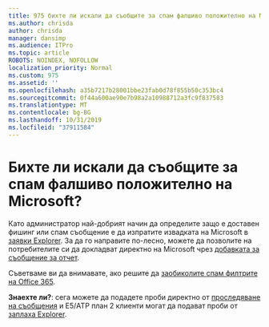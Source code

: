 ```yaml
---
title: 975 бихте ли искали да съобщите за спам фалшиво положително на Microsoft?
ms.author: chrisda
author: chrisda
manager: dansimp
ms.audience: ITPro
ms.topic: article
ROBOTS: NOINDEX, NOFOLLOW
localization_priority: Normal
ms.custom: 975
ms.assetid: ''
ms.openlocfilehash: a35b7217b28001bbe23fab0d78f855b50c353bc4
ms.sourcegitcommit: 0f44a600ae90e7b98a2a10988712a3fc9f837583
ms.translationtype: MT
ms.contentlocale: bg-BG
ms.lasthandoff: 10/31/2019
ms.locfileid: "37911584"
---
```

# <a name="would-you-like-to-report-a-spam-false-positive-to-microsoft"></a>Бихте ли искали да съобщите за спам фалшиво положително на Microsoft?

Като администратор най-добрият начин да определите защо е доставен фишинг или спам съобщение е да изпратите извадката на Microsoft в [заявки Explorer](https://protection.office.com/reportsubmission). За да го направите по-лесно, можете да позволите на потребителите си да докладват директно на Microsoft чрез [добавката за съобщение за отчет](https://appsource.microsoft.com/product/office/WA104381180?src=office&tab=Overview).

Съветваме ви да внимавате, ако решите да [заобиколите спам филтрите на Office 365](https://docs.microsoft.com/exchange/troubleshoot/antispam/cautions-against-bypassing-spam-filters).

**Знаехте ли?**: сега можете да подадете проби директно от [проследяване на съобщения](https://protection.office.com/messagetrace) и Е5/ATP план 2 клиенти могат да подават проби от [заплаха Explorer](https://docs.microsoft.com/microsoft-365/security/office-365-security/threat-explorer).
